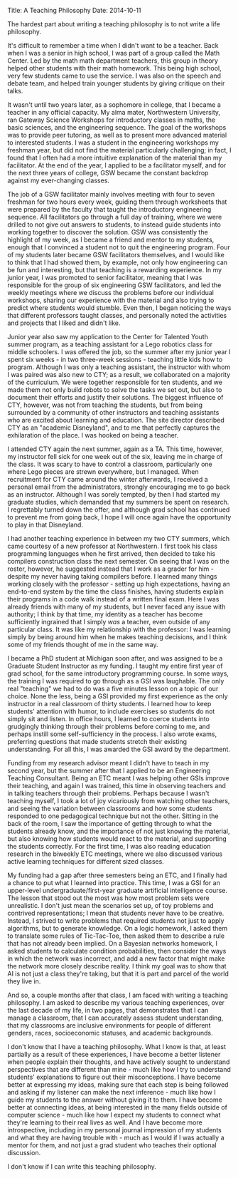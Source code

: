 Title: A Teaching Philosophy
Date: 2014-10-11

The hardest part about writing a teaching philosophy is to not write a life philosophy.

It's difficult to remember a time when I didn't want to be a teacher. Back when I was a senior in high school, I was part of a group called the Math Center. Led by the math math department teachers, this group in theory helped other students with their math homework. This being high school, very few students came to use the service. I was also on the speech and debate team, and helped train younger students by giving critique on their talks.

It wasn't until two years later, as a sophomore in college, that I became a teacher in any official capacity. My alma mater, Northwestern University, ran Gateway Science Workshops for introductory classes in maths, the basic sciences, and the engineering sequence. The goal of the workshops was to provide peer tutoring, as well as to present more advanced material to interested students. I was a student in the engineering workshops my freshman year, but did not find the material particularly challenging; in fact, I found that I often had a more intuitive explanation of the material than my facilitator. At the end of the year, I applied to be a facilitator myself, and for the next three years of college, GSW became the constant backdrop against my ever-changing classes.

The job of a GSW facilitator mainly involves meeting with four to seven freshman for two hours every week, guiding them through worksheets that were prepared by the faculty that taught the introductory engineering sequence. All facilitators go through a full day of training, where we were drilled to not give out answers to students, to instead guide students into working together to discover the solution. GSW was consistently the highlight of my week, as I became a friend and mentor to my students, enough that I convinced a student not to quit the engineering program. Four of my students later became GSW facilitators themselves, and I would like to think that I had showed them, by example, not only how engineering can be fun and interesting, but that teaching is a rewarding experience. In my junior year, I was promoted to senior facilitator, meaning that I was responsible for the group of six engineering GSW facilitators, and led the weekly meetings where we discuss the problems before our individual workshops, sharing our experience with the material and also trying to predict where students would stumble. Even then, I began noticing the ways that different professors taught classes, and personally noted the activities and projects that I liked and didn't like.

Junior year also saw my application to the Center for Talented Youth summer program, as a teaching assistant for a Lego robotics class for middle schoolers. I was offered the job, so the summer after my junior year I spent six weeks - in two three-week sessions - teaching little kids how to program. Although I was only a teaching assistant, the instructor with whom I was paired was also new to CTY; as a result, we collaborated on a majority of the curriculum. We were together responsible for ten students, and we made them not only build robots to solve the tasks we set out, but also to document their efforts and justify their solutions. The biggest influence of CTY, however, was not from teaching the students, but from being surrounded by a community of other instructors and teaching assistants who are excited about learning and education. The site director described CTY as an "academic Disneyland", and to me that perfectly captures the exhilaration of the place. I was hooked on being a teacher.

I attended CTY again the next summer, again as a TA. This time, however, my instructor fell sick for one week out of the six, leaving me in charge of the class. It was scary to have to control a classroom, particularly one where Lego pieces are strewn everywhere, but I managed. When recruitment for CTY came around the winter afterwards, I received a personal email from the administrators, strongly encouraging me to go back as an instructor. Although I was sorely tempted, by then I had started my graduate studies, which demanded that my summers be spent on research. I regrettably turned down the offer, and although grad school has continued to prevent me from going back, I hope I will once again have the opportunity to play in that Disneyland.

I had another teaching experience in between my two CTY summers, which came courtesy of a new professor at Northwestern. I first took his class programming languages when he first arrived, then decided to take his compilers construction class the next semester. On seeing that I was on the roster, however, he suggested instead that I work as a grader for him - despite my never having taking compilers before. I learned many things working closely with the professor - setting up high expectations, having an end-to-end system by the time the class finishes, having students explain their programs in a code walk instead of a written final exam. Here I was already friends with many of my students, but I never faced any issue with authority; I think by that time, my identity as a teacher has become sufficiently ingrained that I simply *was* a teacher, even outside of any particular class. It was like my relationship with the professor: I was learning simply by being around him when he makes teaching decisions, and I think some of my friends thought of me in the same way.

I became a PhD student at Michigan soon after, and was assigned to be a Graduate Student Instructor as my funding. I taught my entire first year of grad school, for the same introductory programming course. In some ways, the training I was required to go through as a GSI was laughable. The only real "teaching" we had to do was a five minutes lesson on a topic of our choice. None the less, being a GSI provided my first experience as the only instructor in a real classroom of thirty students. I learned how to keep students' attention with humor, to include exercises so students do not simply sit and listen. In office hours, I learned to coerce students into grudgingly thinking through their problems before coming to me, and perhaps instill some self-sufficiency in the process. I also wrote exams, preferring questions that made students stretch their existing understanding. For all this, I was awarded the GSI award by the department.

Funding from my research advisor meant I didn't have to teach in my second year, but the summer after that I applied to be an Engineering Teaching Consultant. Being an ETC meant I was helping other GSIs improve their teaching, and again I was trained, this time in observing teachers and in talking teachers through their problems. Perhaps because I wasn't teaching myself, I took a lot of joy vicariously from watching other teachers, and seeing the variation between classrooms and how some students responded to one pedagogical technique but not the other. Sitting in the back of the room, I saw the importance of getting through to what the students already know, and the importance of not just knowing the material, but also knowing how students would react to the material, and supporting the students correctly. For the first time, I was also reading education research in the biweekly ETC meetings, where we also discussed various active learning techniques for different sized classes.

My funding had a gap after three semesters being an ETC, and I finally had a chance to put what I learned into practice. This time, I was a GSI for an upper-level undergraduate/first-year graduate artificial intelligence course. The lesson that stood out the most was how most problem sets were unrealistic. I don't just mean the scenarios set up, of toy problems and contrived representations; I mean that students never have to be creative. Instead, I strived to write problems that required students not just to apply algorithms, but to generate knowledge. On a logic homework, I asked them to translate some rules of Tic-Tac-Toe, then asked them to describe a rule that has not already been implied. On a Bayesian networks homework, I asked students to calculate condition probabilities, then consider the ways in which the network was incorrect, and add a new factor that might make the network more closely describe reality. I think my goal was to show that AI is not just a class they're taking, but that it is part and parcel of the world they live in.

And so, a couple months after that class, I am faced with writing a teaching philosophy. I am asked to describe my various teaching experiences, over the last decade of my life, in two pages, that demonstrates that I can manage a classroom, that I can accurately assess student understanding, that my classrooms are inclusive environments for people of different genders, races, socioeconomic statuses, and academic backgrounds.

I don't know that I have a teaching philosophy. What I know is that, at least partially as a result of these experiences, I have become a better listener when people explain their thoughts, and have actively sought to understand perspectives that are different than mine - much like how I try to understand students' explanations to figure out their misconceptions. I have become better at expressing my ideas, making sure that each step is being followed and asking if my listener can make the next inference - much like how I guide my students to the answer without giving it to them. I have become better at connecting ideas, at being interested in the many fields outside of computer science - much like how I expect my students to connect what they're learning to their real lives as well. And I have become more introspective, including in my personal journal impression of my students and what they are having trouble with - much as I would if I was actually a mentor for them, and not just a grad student who teaches their optional discussion.

I don't know if I can write this teaching philosophy.
